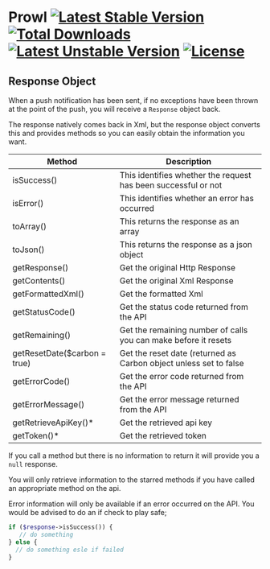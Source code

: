 # Prowl [![Latest Stable Version](https://poser.pugx.org/midnite81/prowl/version)](https://packagist.org/packages/midnite81/prowl) [![Total Downloads](https://poser.pugx.org/midnite81/prowl/downloads)](https://packagist.org/packages/midnite81/prowl) [![Latest Unstable Version](https://poser.pugx.org/midnite81/prowl/v/unstable)](https://packagist.org/packages/midnite81/prowl) [![License](https://poser.pugx.org/midnite81/prowl/license.svg)](https://packagist.org/packages/midnite81/prowl)

## Response Object

When a push notification has been sent, if no exceptions have been thrown at the point of the push, you will receive
a `Response` object back. 

The response natively comes back in Xml, but the response object converts this and provides methods so you can easily
obtain the information you want. 

|Method                       |Description                                                        |
|-----------------------------|-------------------------------------------------------------------|
|isSuccess()                  |This identifies whether the request has been successful or not     |
|isError()                    |This identifies whether an error has occurred                      |
|toArray()                    |This returns the response as an array                              |
|toJson()                     |This returns the response as a json object                         |
|getResponse()                |Get the original Http Response                                     |
|getContents()                |Get the original Xml Response                                      |
|getFormattedXml()            |Get the formatted Xml                                              |
|getStatusCode()              |Get the status code returned from the API                          |
|getRemaining()               |Get the remaining number of calls you can make before it resets    |
|getResetDate($carbon = true) |Get the reset date (returned as Carbon object unless set to false  |
|getErrorCode()               |Get the error code returned from the API                           |
|getErrorMessage()            |Get the error message returned from the API                        |
|getRetrieveApiKey()*         |Get the retrieved api key                                          |
|getToken()*                  |Get the retrieved token                                            |

If you call a method but there is no information to return it will provide you a `null` response. 

You will only retrieve information to the starred methods if you have called an appropriate method on the api.

Error information will only be available if an error occurred on the API. You would be advised to do an if check
to play safe; 

```php
if ($response->isSuccess()) { 
   // do something
} else { 
  // do something esle if failed
}
```


